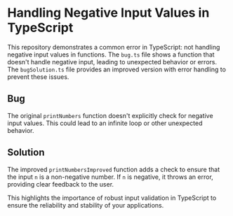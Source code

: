 # Handling Negative Input Values in TypeScript

This repository demonstrates a common error in TypeScript: not handling negative input values in functions.  The `bug.ts` file shows a function that doesn't handle negative input, leading to unexpected behavior or errors.  The `bugSolution.ts` file provides an improved version with error handling to prevent these issues.

## Bug
The original `printNumbers` function doesn't explicitly check for negative input values.  This could lead to an infinite loop or other unexpected behavior.

## Solution
The improved `printNumbersImproved` function adds a check to ensure that the input `n` is a non-negative number. If `n` is negative, it throws an error, providing clear feedback to the user.

This highlights the importance of robust input validation in TypeScript to ensure the reliability and stability of your applications.